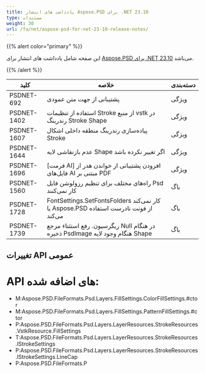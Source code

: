 ```yaml
---
title: یادداشت های انتشار Aspose.PSD برای .NET 23.10
type: مستندات
weight: 30
url: /fa/net/aspose-psd-for-net-23-10-release-notes/
---
```


{{% alert color="primary" %}}

این صفحه شامل یادداشت های انتشار برای [Aspose.PSD برای .NET 23.10](https://www.nuget.org/packages/Aspose.PSD/) می‌باشد.

{{% /alert %}}


| **کلید**  | **خلاصه** | **دسته‌بندی** |
|-----------|------------------------------|---------------|
| PSDNET-692 | پشتیبانی از جهت متن عمودی | ویژگی |
| PSDNET-1402 | استفاده از تنظیمات Stroke از منبع vstk در رندرینگ Stroke Shape | ویژگی |
| PSDNET-1607 | پیاده‌سازی رندرینگ منطقه داخلی اشکال Stroke | ویژگی |
| PSDNET-1644 | عدم بازنقاشی لایه Shape اگر تغییر نکرده باشد | ویژگی |
| PSDNET-1696 | [فرمت AI] افزودن پشتیبانی از خواندن هدر از فایل‌های AI مبتنی بر PDF | ویژگی |
| PSDNET-1560 | راه‌های مختلف برای تنظیم رزولوشن فایل Psd کار نمی‌کنند | باگ |
| PSDNET-1728 | FontSettings.SetFontsFolders کار نمی‌کند یا Aspose.PSD از فونت نادرست استفاده می‌کند | باگ |
| PSDNET-1739 | ریگرسیون. رفع استثناء مرجع Null در هنگام ذخیره PsdImage هنگام وجود لایه Shape | باگ |


## **تغییرات API عمومی**
# **API های اضافه شده:**
- M:Aspose.PSD.FileFormats.Psd.Layers.FillSettings.ColorFillSettings.#ctor
- M:Aspose.PSD.FileFormats.Psd.Layers.FillSettings.PatternFillSettings.#ctor
- P:Aspose.PSD.FileFormats.Psd.Layers.LayerResources.StrokeResources.VstkResource.FillSettings
- T:Aspose.PSD.FileFormats.Psd.Layers.LayerResources.StrokeResources.IStrokeSettings
- P:Aspose.PSD.FileFormats.Psd.Layers.LayerResources.StrokeResources.IStrokeSettings.LineCap
- P:Aspose.PSD.FileFormats.P
